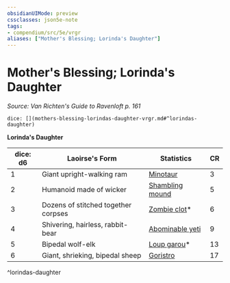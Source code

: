 ```yaml
---
obsidianUIMode: preview
cssclasses: json5e-note
tags:
- compendium/src/5e/vrgr
aliases: ["Mother's Blessing; Lorinda's Daughter"]
---
```

# Mother's Blessing; Lorinda's Daughter
*Source: Van Richten's Guide to Ravenloft p. 161* 

`dice: [](mothers-blessing-lorindas-daughter-vrgr.md#^lorindas-daughter)`

**Lorinda's Daughter**

| dice: d6 | Laoirse's Form | Statistics | CR |
|----------|----------------|------------|----|
| 1 | Giant upright-walking ram | [Minotaur](/2-Mechanics/CLI/bestiary/monstrosity/minotaur.md) | 3 |
| 2 | Humanoid made of wicker | [Shambling mound](/2-Mechanics/CLI/bestiary/plant/shambling-mound.md) | 5 |
| 3 | Dozens of stitched together corpses | [Zombie clot](/2-Mechanics/CLI/bestiary/undead/zombie-clot-vrgr.md)* | 6 |
| 4 | Shivering, hairless, rabbit-bear | [Abominable yeti](/2-Mechanics/CLI/bestiary/monstrosity/abominable-yeti.md) | 9 |
| 5 | Bipedal wolf-elk | [Loup garou](/2-Mechanics/CLI/bestiary/monstrosity/loup-garou-vrgr.md)* | 13 |
| 6 | Giant, shrieking, bipedal sheep | [Goristro](/2-Mechanics/CLI/bestiary/fiend/goristro.md) | 17 |
^lorindas-daughter